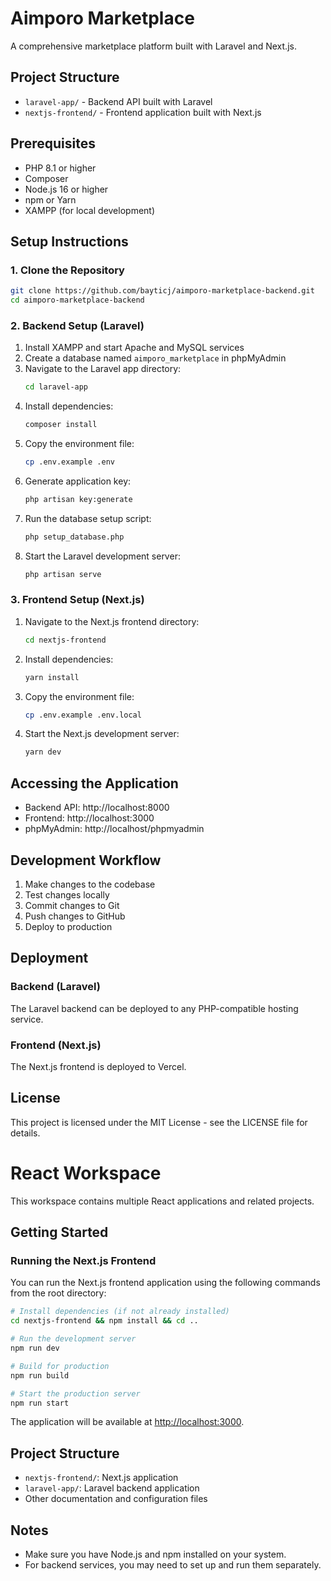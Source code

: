 # Aimporo Marketplace

A comprehensive marketplace platform built with Laravel and Next.js.

## Project Structure

- `laravel-app/` - Backend API built with Laravel
- `nextjs-frontend/` - Frontend application built with Next.js

## Prerequisites

- PHP 8.1 or higher
- Composer
- Node.js 16 or higher
- npm or Yarn
- XAMPP (for local development)

## Setup Instructions

### 1. Clone the Repository

```bash
git clone https://github.com/bayticj/aimporo-marketplace-backend.git
cd aimporo-marketplace-backend
```

### 2. Backend Setup (Laravel)

1. Install XAMPP and start Apache and MySQL services
2. Create a database named `aimporo_marketplace` in phpMyAdmin
3. Navigate to the Laravel app directory:
   ```bash
   cd laravel-app
   ```
4. Install dependencies:
   ```bash
   composer install
   ```
5. Copy the environment file:
   ```bash
   cp .env.example .env
   ```
6. Generate application key:
   ```bash
   php artisan key:generate
   ```
7. Run the database setup script:
   ```bash
   php setup_database.php
   ```
8. Start the Laravel development server:
   ```bash
   php artisan serve
   ```

### 3. Frontend Setup (Next.js)

1. Navigate to the Next.js frontend directory:
   ```bash
   cd nextjs-frontend
   ```
2. Install dependencies:
   ```bash
   yarn install
   ```
3. Copy the environment file:
   ```bash
   cp .env.example .env.local
   ```
4. Start the Next.js development server:
   ```bash
   yarn dev
   ```

## Accessing the Application

- Backend API: http://localhost:8000
- Frontend: http://localhost:3000
- phpMyAdmin: http://localhost/phpmyadmin

## Development Workflow

1. Make changes to the codebase
2. Test changes locally
3. Commit changes to Git
4. Push changes to GitHub
5. Deploy to production

## Deployment

### Backend (Laravel)

The Laravel backend can be deployed to any PHP-compatible hosting service.

### Frontend (Next.js)

The Next.js frontend is deployed to Vercel.

## License

This project is licensed under the MIT License - see the LICENSE file for details.

# React Workspace

This workspace contains multiple React applications and related projects.

## Getting Started

### Running the Next.js Frontend

You can run the Next.js frontend application using the following commands from the root directory:

```bash
# Install dependencies (if not already installed)
cd nextjs-frontend && npm install && cd ..

# Run the development server
npm run dev

# Build for production
npm run build

# Start the production server
npm run start
```

The application will be available at [http://localhost:3000](http://localhost:3000).

## Project Structure

- `nextjs-frontend/`: Next.js application
- `laravel-app/`: Laravel backend application
- Other documentation and configuration files

## Notes

- Make sure you have Node.js and npm installed on your system.
- For backend services, you may need to set up and run them separately. 